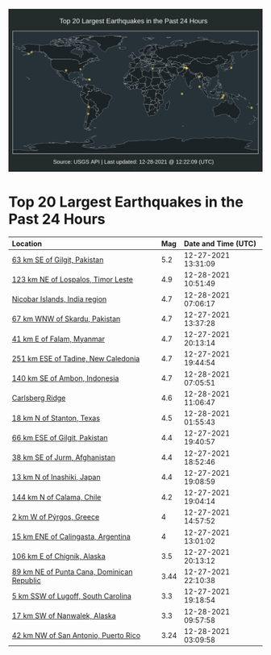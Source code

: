 ![Map](./map.png)

# Top 20 Largest Earthquakes in the Past 24 Hours

| Location | Mag | Date and Time (UTC) |
|:---|:---|:---|
| [63 km SE of Gilgit, Pakistan](https://earthquake.usgs.gov/earthquakes/eventpage/us6000gflv) | 5.2 | 12-27-2021 13:31:09 |
| [123 km NE of Lospalos, Timor Leste](https://earthquake.usgs.gov/earthquakes/eventpage/us6000gfuc) | 4.9 | 12-28-2021 10:51:49 |
| [Nicobar Islands, India region](https://earthquake.usgs.gov/earthquakes/eventpage/us6000gft3) | 4.7 | 12-28-2021 07:06:17 |
| [67 km WNW of Skardu, Pakistan](https://earthquake.usgs.gov/earthquakes/eventpage/us6000gfm1) | 4.7 | 12-27-2021 13:37:28 |
| [41 km E of Falam, Myanmar](https://earthquake.usgs.gov/earthquakes/eventpage/us6000gfp6) | 4.7 | 12-27-2021 20:13:14 |
| [251 km ESE of Tadine, New Caledonia](https://earthquake.usgs.gov/earthquakes/eventpage/us6000gfnx) | 4.7 | 12-27-2021 19:44:54 |
| [140 km SE of Ambon, Indonesia](https://earthquake.usgs.gov/earthquakes/eventpage/us6000gft5) | 4.7 | 12-28-2021 07:05:51 |
| [Carlsberg Ridge](https://earthquake.usgs.gov/earthquakes/eventpage/us6000gfuh) | 4.6 | 12-28-2021 11:06:47 |
| [18 km N of Stanton, Texas](https://earthquake.usgs.gov/earthquakes/eventpage/tx2021zjsk) | 4.5 | 12-28-2021 01:55:43 |
| [66 km ESE of Gilgit, Pakistan](https://earthquake.usgs.gov/earthquakes/eventpage/us6000gfnw) | 4.4 | 12-27-2021 19:40:57 |
| [38 km SE of Jurm, Afghanistan](https://earthquake.usgs.gov/earthquakes/eventpage/us6000gfnn) | 4.4 | 12-27-2021 18:52:46 |
| [13 km N of Inashiki, Japan](https://earthquake.usgs.gov/earthquakes/eventpage/us6000gfnr) | 4.4 | 12-27-2021 19:08:59 |
| [144 km N of Calama, Chile](https://earthquake.usgs.gov/earthquakes/eventpage/us6000gfnp) | 4.2 | 12-27-2021 19:04:14 |
| [2 km W of Pýrgos, Greece](https://earthquake.usgs.gov/earthquakes/eventpage/us6000gfmj) | 4 | 12-27-2021 14:57:52 |
| [15 km ENE of Calingasta, Argentina](https://earthquake.usgs.gov/earthquakes/eventpage/us6000gflt) | 4 | 12-27-2021 13:01:02 |
| [106 km E of Chignik, Alaska](https://earthquake.usgs.gov/earthquakes/eventpage/ak021glczrrd) | 3.5 | 12-27-2021 20:13:12 |
| [89 km NE of Punta Cana, Dominican Republic](https://earthquake.usgs.gov/earthquakes/eventpage/pr2021361009) | 3.44 | 12-27-2021 22:10:38 |
| [5 km SSW of Lugoff, South Carolina](https://earthquake.usgs.gov/earthquakes/eventpage/se60377836) | 3.3 | 12-27-2021 19:18:54 |
| [17 km SW of Nanwalek, Alaska](https://earthquake.usgs.gov/earthquakes/eventpage/ak021gmu8vh9) | 3.3 | 12-28-2021 09:57:58 |
| [42 km NW of San Antonio, Puerto Rico](https://earthquake.usgs.gov/earthquakes/eventpage/pr2021362004) | 3.24 | 12-28-2021 03:09:58 |
